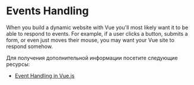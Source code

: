 # Events Handling

When you build a dynamic website with Vue you'll most likely want it to be able to respond to events. For example, if a user clicks a button, submits a form, or even just moves their mouse, you may want your Vue site to respond somehow.

Для получения дополнительной информации посетите следующие ресурсы:

- [Event Handling in Vue.js](https://vuejs.org/guide/essentials/event-handling.html)
